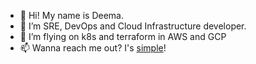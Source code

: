 - 👋 Hi! My name is Deema.
- 🤘 I’m SRE, DevOps and Cloud Infrastructure developer.
- 🌱 I’m flying on k8s and terraform in AWS and GCP
- 📫 Wanna reach me out? I's [simple](https://www.linkedin.com/in/dmitrytrasov/)!
